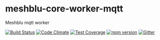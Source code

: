 # meshblu-core-worker-mqtt
Meshblu mqtt worker

[![Build Status](https://travis-ci.org/octoblu/.svg?branch=master)](https://travis-ci.org/octoblu/)
[![Code Climate](https://codeclimate.com/github/octoblu//badges/gpa.svg)](https://codeclimate.com/github/octoblu/)
[![Test Coverage](https://codeclimate.com/github/octoblu//badges/coverage.svg)](https://codeclimate.com/github/octoblu/)
[![npm version](https://badge.fury.io/js/.svg)](http://badge.fury.io/js/)
[![Gitter](https://badges.gitter.im/octoblu/help.svg)](https://gitter.im/octoblu/help)
